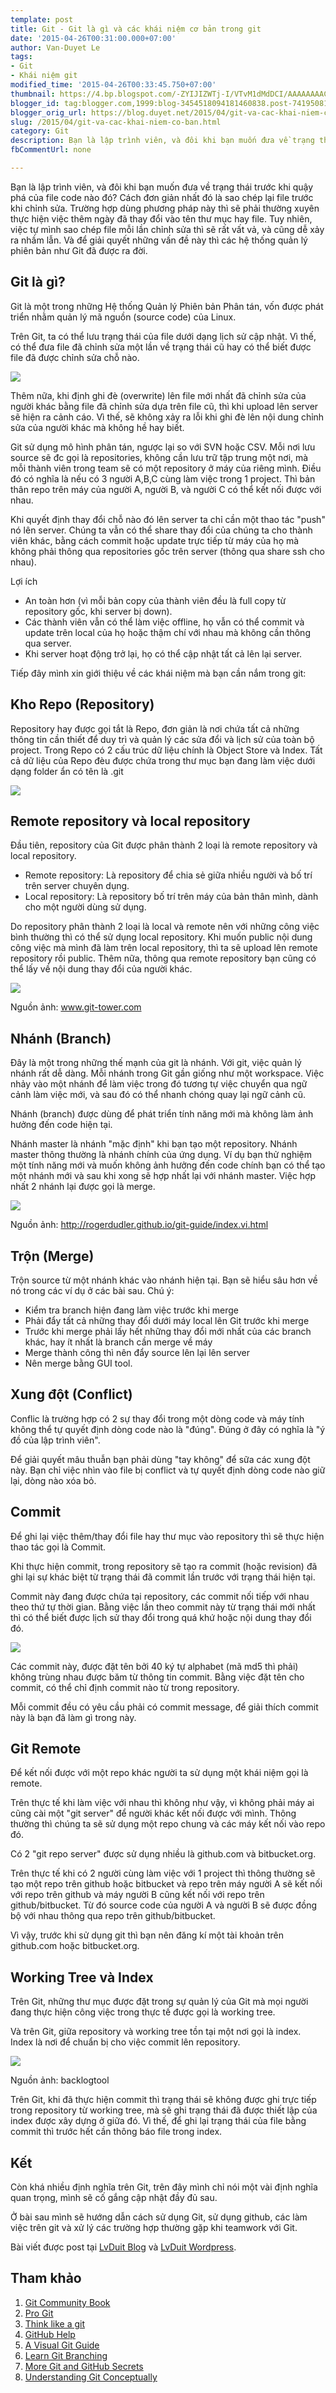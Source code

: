 ```yaml
---
template: post
title: Git - Git là gì và các khái niệm cơ bản trong git
date: '2015-04-26T00:31:00.000+07:00'
author: Van-Duyet Le
tags:
- Git
- Khái niệm git
modified_time: '2015-04-26T00:33:45.750+07:00'
thumbnail: https://4.bp.blogspot.com/-ZYIJIZWTj-I/VTvM1dMdDCI/AAAAAAAACWA/_V9XNOLwkAw/s1600/2color-lightbg%402x.png
blogger_id: tag:blogger.com,1999:blog-3454518094181460838.post-7419508156233320114
blogger_orig_url: https://blog.duyet.net/2015/04/git-va-cac-khai-niem-co-ban.html
slug: /2015/04/git-va-cac-khai-niem-co-ban.html
category: Git
description: Bạn là lập trình viên, và đôi khi bạn muốn đưa về trạng thái trước khi quậy phá của file code nào đó? Cách đơn giản nhất đó là sao chép lại file trước khi chỉnh sửa. Trường hợp dùng phương pháp này thì sẽ phải thường xuyên thực hiện việc thêm ngày đã thay đổi vào tên thư mục hay file. Tuy nhiên, việc tự mình sao chép file mỗi lần chỉnh sửa thì sẽ rất vất vả, và cũng dễ xảy ra nhầm lẫn.
fbCommentUrl: none

---
```


Bạn là lập trình viên, và đôi khi bạn muốn đưa về trạng thái trước khi quậy phá của file code nào đó? Cách đơn giản nhất đó là sao chép lại file trước khi chỉnh sửa. Trường hợp dùng phương pháp này thì sẽ phải thường xuyên thực hiện việc thêm ngày đã thay đổi vào tên thư mục hay file. Tuy nhiên, việc tự mình sao chép file mỗi lần chỉnh sửa thì sẽ rất vất vả, và cũng dễ xảy ra nhầm lẫn.
Và để giải quyết những vấn đề này thì các hệ thống quản lý phiên bản như Git đã được ra đời.

## Git là gì? ##
Git là một trong những Hệ thống Quản lý Phiên bản Phân tán, vốn được phát triển nhằm quản lý mã nguồn (source code) của Linux.

Trên Git, ta có thể lưu trạng thái của file dưới dạng lịch sử cập nhật. Vì thế, có thể đưa file đã chỉnh sửa một lần về trạng thái cũ hay có thể biết được file đã được chỉnh sửa chỗ nào.

![](https://4.bp.blogspot.com/-ZYIJIZWTj-I/VTvM1dMdDCI/AAAAAAAACWA/_V9XNOLwkAw/s1600/2color-lightbg%402x.png)

Thêm nữa, khi định ghi đè (overwrite) lên file mới nhất đã chỉnh sửa của người khác bằng file đã chỉnh sửa dựa trên file cũ, thì khi upload lên server sẽ hiện ra cảnh cáo. Vì thế, sẽ không xảy ra lỗi khi ghi đè lên nội dung chỉnh sửa của người khác mà không hề hay biết.

Git sử dụng mô hình phân tán, ngược lại so với SVN hoặc CSV. Mỗi nơi lưu source sẽ đc gọi là repositories, không cần lưu trữ tập trung một nơi, mà mỗi thành viên trong team sẽ có một repository ở máy của riêng mình.
Điều đó có nghĩa là nếu có 3 người A,B,C cùng làm việc trong 1 project. Thì bản thân repo trên máy của người A, người B, và người C có thể kết nối được với nhau.

Khi quyết định thay đổi chỗ nào đó lên server ta chỉ cần một thao tác "push" nó lên server. Chúng ta vẫn có thể share thay đổi của chúng ta cho thành viên khác, bằng cách commit hoặc update trực tiếp từ máy của họ mà không phải thông qua repositories gốc trên server (thông qua share ssh cho nhau).

Lợi ích

- An toàn hơn (vì mỗi bản copy của thành viên đều là full copy từ repository gốc, khi server bị down).
- Các thành viên vẫn có thể làm việc offline, họ vẫn có thể commit và update trên local của họ hoặc thậm chí với nhau mà không cần thông qua server.
- Khi server hoạt động trở lại, họ có thể cập nhật tất cả lên lại server.

Tiếp đây mình xin giới thiệu về các khái niệm mà bạn cần nắm trong git:

## Kho Repo (Repository) ##
Repository hay được gọi tắt là Repo, đơn giản là nơi chứa tất cả những thông tin cần thiết để duy trì và quản lý các sửa đổi và lịch sử của toàn bộ project. Trong Repo có 2 cấu trúc dữ liệu chính là Object Store và Index. Tất cả dữ liệu của Repo đèu được chứa trong thư mục bạn đang làm việc dưới dạng folder ẩn có tên là .git

![](https://4.bp.blogspot.com/-fC2tMlgfHXo/VTvNssnSP1I/AAAAAAAACWI/C6nTDooFOiE/s1600/git-repo.png)

## Remote repository và local repository ##
Đầu tiên, repository của Git được phân thành 2 loại là remote repository và local repository.

- Remote repository: Là repository để chia sẻ giữa nhiều người và bố trí trên server chuyên dụng.
- Local repository: Là repository bố trí trên máy của bản thân mình, dành cho một người dùng sử dụng.

Do repository phân thành 2 loại là local và remote nên với những công việc bình thường thì có thể sử dụng local repository. Khi muốn public nội dung công việc mà mình đã làm trên local repository, thì ta sẽ upload lên remote repository rồi public. Thêm nữa, thông qua remote repository bạn cũng có thể lấy về nội dung thay đổi của người khác.

![](https://2.bp.blogspot.com/-aBPG-ztqfk0/VTvHH59jZkI/AAAAAAAACVc/eXqR_iG3oys/s1600/basic-remote-workflow.png)

Nguồn ảnh: www.git-tower.com

## Nhánh (Branch) ##
Đây là một trong những thế mạnh của git là nhánh. Với git, việc quản lý nhánh rất dễ dàng. Mỗi nhánh trong Git gần giống như một workspace. Việc nhảy vào một nhánh để làm việc trong đó tương tự việc chuyển qua ngữ cảnh làm việc mới, và sau đó có thể nhanh chóng quay lại ngữ cảnh cũ.

Nhánh (branch) được dùng để phát triển tính năng mới mà không làm ảnh hưởng đến code hiện tại.

Nhánh master là nhánh "mặc định" khi bạn tạo một repository.
Nhánh master thông thường là nhánh chính của ứng dụng. Ví dụ bạn thử nghiệm một tính năng mới và muốn không ảnh hưởng đến code chính bạn có thể tạo một nhánh mới và sau khi xong sẽ hợp nhất lại với nhánh master. Việc hợp nhất 2 nhánh lại được gọi là merge.

![](https://4.bp.blogspot.com/-lwRXq80wt0U/VTvGLbXUrgI/AAAAAAAACVU/ekAhTHuKmBM/s1600/branches.png)

Nguồn ảnh: http://rogerdudler.github.io/git-guide/index.vi.html

## Trộn (Merge) ##
Trộn source từ một nhánh khác vào nhánh hiện tại. Bạn sẽ hiểu sâu hơn về nó trong các ví dụ ở các bài sau.
Chú ý:

- Kiểm tra branch hiện đang làm việc trước khi merge
- Phải đẩy tất cả những thay đổi dưới máy local lên Git trước khi merge
- Trước khi merge phải lấy hết những thay đổi mới nhất của các branch khác, hay ít nhất là branch cần merge về máy
- Merge thành công thì nên đẩy source lên lại lên server
- Nên merge bằng GUI tool.

## Xung đột (Conflict) ##

Conflic là trường hợp có 2 sự thay đổi trong một dòng code và máy tính không thể tự quyết định dòng code nào là "đúng". Đúng ở đây có nghĩa là "ý đồ của lập trình viên".

Để giải quyết mâu thuẫn bạn phải dùng "tay không" để sữa các xung đột này. Bạn chỉ việc nhìn vào file bị conflict và tự quyết định dòng code nào giữ lại, dòng nào xóa bỏ.

## Commit  ##

Để ghi lại việc thêm/thay đổi file hay thư mục vào repository thì sẽ thực hiện thao tác gọi là Commit.

Khi thực hiện commit, trong repository sẽ tạo ra commit (hoặc revision) đã ghi lại sự khác biệt từ trạng thái đã commit lần trước với trạng thái hiện tại.

Commit này đang được chứa tại repository, các commit nối tiếp với nhau theo thứ tự thời gian. Bằng việc lần theo commit này từ trạng thái mới nhất thì có thể biết được lịch sử thay đổi trong quá khứ hoặc nội dung thay đổi đó.

![](https://2.bp.blogspot.com/-ck1jR2dDy6s/VTvIjBktgaI/AAAAAAAACVo/D-_6lpJqojQ/s1600/capture_intro1_3_1.png)

Các commit này, được đặt tên bởi 40 ký tự alphabet (mã md5 thì phải) không trùng nhau được băm từ thông tin commit. Bằng việc đặt tên cho commit, có thể chỉ định commit nào từ trong repository.

Mỗi commit đều có yêu cầu phải có commit message, để giải thích commit này là bạn đã làm gì trong này. 

## Git Remote 

Để kết nối được với một repo khác người ta sử dụng một khái niệm gọi là remote.

Trên thực tế khi làm việc với nhau thì không như vậy, vì không phải máy ai cũng cài một "git server" để người khác kết nối được với mình. Thông thường thì chúng ta sẽ sử dụng một repo chung và các máy kết nối vào repo đó.

Có 2 "git repo server" được sử dụng nhiều là github.com và bitbucket.org. 

Trên thực tế khi có 2 người cùng làm việc với 1 project thì thông thường sẽ tạo một repo trên github hoặc bitbucket và repo trên máy người A sẽ kết nối với repo trên github và máy người B cũng kết nối với repo trên github/bitbucket. Từ đó source code của người A và người B sẽ được đồng bộ với nhau thông qua repo trên github/bitbucket.

Vì vậy, trước khi sử dụng git thì bạn nên đăng kí một tài khoản trên github.com hoặc bitbucket.org.

## Working Tree và Index 

Trên Git, những thư mục được đặt trong sự quản lý của Git mà mọi người đang thực hiện công việc trong thực tế được gọi là working tree.

Và trên Git, giữa repository và working tree tồn tại một nơi gọi là index. Index là nơi để chuẩn bị cho việc commit lên repository.

![](https://2.bp.blogspot.com/-v1OCS7kHYBU/VTvKIXupM-I/AAAAAAAACV0/Mr-2OnCtKT4/s1600/capture_intro1_4_1.png)

Nguồn ảnh: backlogtool

Trên Git, khi đã thực hiện commit thì trạng thái sẽ không được ghi trực tiếp trong repository từ working tree, mà sẽ ghi trạng thái đã được thiết lập của index được xây dựng ở giữa đó. Vì thế, để ghi lại trạng thái của file bằng commit thì trước hết cần thông báo file trong index.

## Kết ##

Còn khá nhiều định nghĩa trên Git, trên đây mình chỉ nói một vài định nghĩa quan trọng, mình sẽ cố gắng cập nhật đầy đủ sau. 

Ở bài sau mình sẽ hướng dẫn cách sử dụng Git, sử dụng github, các làm việc trên git và xử lý các trường hợp thường gặp khi teamwork với Git. 

Bài viết được post tại [LvDuit Blog](https://blog.duyet.net/) và [LvDuit Wordpress](http://lvduit.wordpress.com/).

## Tham khảo  ##

1. [Git Community Book](http://book.git-scm.com/)
2. [Pro Git](http://progit.org/book/)
3. [Think like a git](http://think-like-a-git.net/)
4. [GitHub Help](http://help.github.com/)
5. [A Visual Git Guide](http://marklodato.github.com/visual-git-guide/index-en.html)
6. [Learn Git Branching](http://pcottle.github.io/learnGitBranching/)
7. [More Git and GitHub Secrets](http://zachholman.com/talk/more-git-and-github-secrets/)
8. [Understanding Git Conceptually](http://www.sbf5.com/~cduan/technical/git/)
